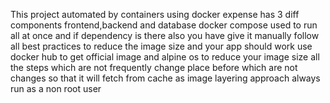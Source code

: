 This project automated by containers using docker
expense has 3 diff components frontend,backend and database
docker compose used to run all at once and if dependency is there also you have give it manually 
follow all best practices to reduce the image size and your app should work
use docker hub to get official image and alpine os to reduce your image size
all the steps which are not frequently change place before which are not changes so that it will fetch from cache as image layering approach
always run as a non root user
